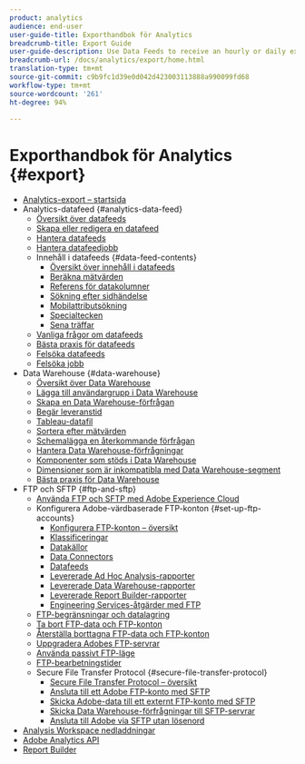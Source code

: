 ```yaml
---
product: analytics
audience: end-user
user-guide-title: Exporthandbok för Analytics
breadcrumb-title: Export Guide
user-guide-description: Use Data Feeds to receive an hourly or daily export of raw data. Use Data Warehouse to retrieve a spreadsheet output of data.
breadcrumb-url: /docs/analytics/export/home.html
translation-type: tm+mt
source-git-commit: c9b9fc1d39e0d042d423003113888a990099fd68
workflow-type: tm+mt
source-wordcount: '261'
ht-degree: 94%

---
```



# Exporthandbok för Analytics {#export}

+ [Analytics-export – startsida](home.md)
+ Analytics-datafeed {#analytics-data-feed}
   + [Översikt över datafeeds](analytics-data-feed/data-feed-overview.md)
   + [Skapa eller redigera en datafeed](analytics-data-feed/create-feed.md)
   + [Hantera datafeeds](analytics-data-feed/df-manage-feeds.md)
   + [Hantera datafeedjobb](analytics-data-feed/df-manage-jobs.md)
   + Innehåll i datafeeds {#data-feed-contents}
      + [Översikt över innehåll i datafeeds](analytics-data-feed/c-df-contents/datafeeds-contents.md)
      + [Beräkna mätvärden](analytics-data-feed/c-df-contents/datafeeds-calculate.md)
      + [Referens för datakolumner](analytics-data-feed/c-df-contents/datafeeds-reference.md)
      + [Sökning efter sidhändelse](analytics-data-feed/c-df-contents/datafeeds-page-event.md)
      + [Mobilattributsökning](analytics-data-feed/c-df-contents/mobile-attributes-lookup.md)
      + [Specialtecken](analytics-data-feed/c-df-contents/datafeeds-spec-chars.md)
      + [Sena träffar](analytics-data-feed/c-df-contents/late-arriving-hits.md)
   + [Vanliga frågor om datafeeds](analytics-data-feed/df-faq.md)
   + [Bästa praxis för datafeeds](analytics-data-feed/data-feeds-best-practices.md)
   + [Felsöka datafeeds](analytics-data-feed/feed-troubleshooting.md)
   + [Felsöka jobb](analytics-data-feed/jobs-troubleshooting.md)
+ Data Warehouse {#data-warehouse}
   + [Översikt över Data Warehouse](data-warehouse/data-warehouse.md)
   + [Lägga till användargrupp i Data Warehouse](data-warehouse/t-dw-group.md)
   + [Skapa en Data Warehouse-förfrågan](data-warehouse/t-dw-create-request.md)
   + [Begär leveranstid](data-warehouse/delivery-time.md)
   + [Tableau-datafil](data-warehouse/t-tableau.md)
   + [Sortera efter mätvärden](data-warehouse/sorting-by-metric.md)
   + [Schemalägga en återkommande förfrågan](data-warehouse/dw-schedule-recurring.md)
   + [Hantera Data Warehouse-förfrågningar](data-warehouse/data-warehouse-requests-manage.md)
   + [Komponenter som stöds i Data Warehouse](data-warehouse/component-support.md)
   + [Dimensioner som är inkompatibla med Data Warehouse-segment](data-warehouse/dw-dimensions-incompatible-dwsegments.md)
   + [Bästa praxis för Data Warehouse](data-warehouse/data-warehouse-bp.md)
+ FTP och SFTP {#ftp-and-sftp}
   + [Använda FTP och SFTP med Adobe Experience Cloud](ftp-and-sftp/ftp-overview.md)
   + Konfigurera Adobe-värdbaserade FTP-konton {#set-up-ftp-accounts}
      + [Konfigurera FTP-konton – översikt](ftp-and-sftp/c-set-up-ftp-accounts/ftp-accounts.md)
      + [Klassificeringar](ftp-and-sftp/c-set-up-ftp-accounts/ftp-saint.md)
      + [Datakällor](ftp-and-sftp/c-set-up-ftp-accounts/ftp-datasources.md)
      + [Data Connectors](ftp-and-sftp/c-set-up-ftp-accounts/ftp-genesis.md)
      + [Datafeeds](ftp-and-sftp/c-set-up-ftp-accounts/ftp-datafeeds.md)
      + [Levererade Ad Hoc Analysis-rapporter](ftp-and-sftp/c-set-up-ftp-accounts/ftp-discover-reports.md)
      + [Levererade Data Warehouse-rapporter](ftp-and-sftp/c-set-up-ftp-accounts/ftp-dw-reports.md)
      + [Levererade Report Builder-rapporter](ftp-and-sftp/c-set-up-ftp-accounts/ftp-arb-reports.md)
      + [Engineering Services-åtgärder med FTP](ftp-and-sftp/c-set-up-ftp-accounts/ftp-eng-services.md)
   + [FTP-begränsningar och datalagring](ftp-and-sftp/ftp-limits.md)
   + [Ta bort FTP-data och FTP-konton](ftp-and-sftp/ftp-delete.md)
   + [Återställa borttagna FTP-data och FTP-konton](ftp-and-sftp/ftp-restore.md)
   + [Uppgradera Adobes FTP-servrar](ftp-and-sftp/ftp-upgrade.md)
   + [Använda passivt FTP-läge](ftp-and-sftp/ftp-passive.md)
   + [FTP-bearbetningstider](ftp-and-sftp/ftp-processing.md)
   + Secure File Transfer Protocol {#secure-file-transfer-protocol}
      + [Secure File Transfer Protocol – översikt](ftp-and-sftp/c-sftp/ftp-sftp.md)
      + [Ansluta till ett Adobe FTP-konto med SFTP](ftp-and-sftp/c-sftp/ftp-sftp-connect.md)
      + [Skicka Adobe-data till ett externt FTP-konto med SFTP](ftp-and-sftp/c-sftp/ftp-sftp-transfer.md)
      + [Skicka Data Warehouse-förfrågningar till SFTP-servrar](ftp-and-sftp/c-sftp/ftp-sftp-dw.md)
      + [Ansluta till Adobe via SFTP utan lösenord](ftp-and-sftp/c-sftp/ftp-sftp-cert-auth.md)
+ [Analysis Workspace nedladdningar](https://docs.adobe.com/content/help/sv-SE/analytics/analyze/analysis-workspace/curate-share/download-send.html)
+ [Adobe Analytics API](https://www.adobe.io/apis/experiencecloud/analytics/docs.html)
+ [Report Builder](https://docs.adobe.com/content/help/en/analytics/analyze/report-builder/home.html)
